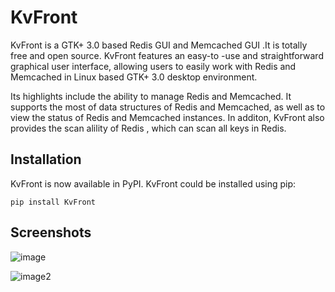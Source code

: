 KvFront
==============

KvFront is a GTK+ 3.0 based Redis GUI and Memcached GUI .It is totally free and open source. KvFront features an easy-to -use and straightforward graphical user interface, allowing users to easily work with Redis and Memcached in Linux based GTK+ 3.0 desktop environment.

Its highlights include the ability to manage Redis and Memcached. It supports the most of data structures of Redis and Memcached, as well as to view the status of Redis and Memcached instances. In additon, KvFront also provides the scan alility of Redis , which can scan all keys in Redis.

## Installation

KvFront is now available in PyPI. KvFront could be installed using pip:
~~~
pip install KvFront
~~~

## Screenshots

![image](https://a.fsdn.com/con/app/proj/memcachedfront/screenshots/d5121.png/max/max/1)

![image2](https://a.fsdn.com/con/app/proj/memcachedfront/screenshots/d5122.png/max/max/1)
